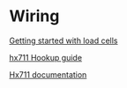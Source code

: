 # Wiring

[Getting started with load cells](https://learn.sparkfun.com/tutorials/getting-started-with-load-cells)

[hx711 Hookup guide](https://learn.sparkfun.com/tutorials/load-cell-amplifier-hx711-breakout-hookup-guide)

[Hx711 documentation](docs/Hx711_english.pdf)

